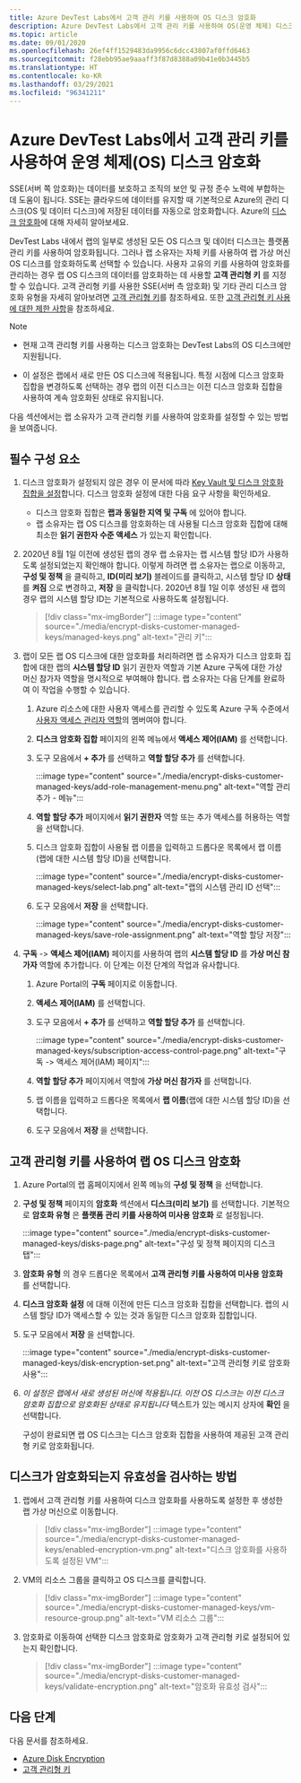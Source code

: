 ```yaml
---
title: Azure DevTest Labs에서 고객 관리 키를 사용하여 OS 디스크 암호화
description: Azure DevTest Labs에서 고객 관리 키를 사용하여 OS(운영 체제) 디스크를 암호화하는 방법을 알아봅니다.
ms.topic: article
ms.date: 09/01/2020
ms.openlocfilehash: 26ef4ff1529483da9956c6dcc43807af0ffd6463
ms.sourcegitcommit: f28ebb95ae9aaaff3f87d8388a09b41e0b3445b5
ms.translationtype: HT
ms.contentlocale: ko-KR
ms.lasthandoff: 03/29/2021
ms.locfileid: "96341211"
---
```

# <a name="encrypt-operating-system-os-disks-using-customer-managed-keys-in-azure-devtest-labs"></a>Azure DevTest Labs에서 고객 관리 키를 사용하여 운영 체제(OS) 디스크 암호화
SSE(서버 쪽 암호화)는 데이터를 보호하고 조직의 보안 및 규정 준수 노력에 부합하는 데 도움이 됩니다. SSE는 클라우드에 데이터를 유지할 때 기본적으로 Azure의 관리 디스크(OS 및 데이터 디스크)에 저장된 데이터를 자동으로 암호화합니다. Azure의 [디스크 암호화](../virtual-machines/disk-encryption.md)에 대해 자세히 알아보세요. 

DevTest Labs 내에서 랩의 일부로 생성된 모든 OS 디스크 및 데이터 디스크는 플랫폼 관리 키를 사용하여 암호화됩니다. 그러나 랩 소유자는 자체 키를 사용하여 랩 가상 머신 OS 디스크를 암호화하도록 선택할 수 있습니다. 사용자 고유의 키를 사용하여 암호화를 관리하는 경우 랩 OS 디스크의 데이터를 암호화하는 데 사용할 **고객 관리형 키** 를 지정할 수 있습니다. 고객 관리형 키를 사용한 SSE(서버 측 암호화) 및 기타 관리 디스크 암호화 유형을 자세히 알아보려면 [고객 관리형 키](../virtual-machines/disk-encryption.md#customer-managed-keys)를 참조하세요. 또한 [고객 관리형 키 사용에 대한 제한 사항](../virtual-machines/disks-enable-customer-managed-keys-portal.md#restrictions)을 참조하세요.

> [!NOTE]
> - 현재 고객 관리형 키를 사용하는 디스크 암호화는 DevTest Labs의 OS 디스크에만 지원됩니다. 
> 
> - 이 설정은 랩에서 새로 만든 OS 디스크에 적용됩니다. 특정 시점에 디스크 암호화 집합을 변경하도록 선택하는 경우 랩의 이전 디스크는 이전 디스크 암호화 집합을 사용하여 계속 암호화된 상태로 유지됩니다. 

다음 섹션에서는 랩 소유자가 고객 관리형 키를 사용하여 암호화를 설정할 수 있는 방법을 보여줍니다.

## <a name="pre-requisites"></a>필수 구성 요소

1. 디스크 암호화가 설정되지 않은 경우 이 문서에 따라 [Key Vault 및 디스크 암호화 집합을 설정](../virtual-machines/disks-enable-customer-managed-keys-portal.md)합니다. 디스크 암호화 설정에 대한 다음 요구 사항을 확인하세요. 

    - 디스크 암호화 집합은 **랩과 동일한 지역 및 구독** 에 있어야 합니다. 
    - 랩 소유자는 랩 OS 디스크를 암호화하는 데 사용될 디스크 암호화 집합에 대해 최소한 **읽기 권한자 수준 액세스** 가 있는지 확인합니다. 
1. 2020년 8월 1일 이전에 생성된 랩의 경우 랩 소유자는 랩 시스템 할당 ID가 사용하도록 설정되었는지 확인해야 합니다. 이렇게 하려면 랩 소유자는 랩으로 이동하고, **구성 및 정책** 을 클릭하고, **ID(미리 보기)** 블레이드를 클릭하고, 시스템 할당 ID **상태** 를 **켜짐** 으로 변경하고, **저장** 을 클릭합니다. 2020년 8월 1일 이후 생성된 새 랩의 경우 랩의 시스템 할당 ID는 기본적으로 사용하도록 설정됩니다. 

    > [!div class="mx-imgBorder"]
    > :::image type="content" source="./media/encrypt-disks-customer-managed-keys/managed-keys.png" alt-text="관리 키":::
1. 랩이 모든 랩 OS 디스크에 대한 암호화를 처리하려면 랩 소유자가 디스크 암호화 집합에 대한 랩의 **시스템 할당 ID** 읽기 권한자 역할과 기본 Azure 구독에 대한 가상 머신 참가자 역할을 명시적으로 부여해야 합니다. 랩 소유자는 다음 단계를 완료하여 이 작업을 수행할 수 있습니다.

   
    1. Azure 리소스에 대한 사용자 액세스를 관리할 수 있도록 Azure 구독 수준에서 [사용자 액세스 관리자 역할](../role-based-access-control/built-in-roles.md#user-access-administrator)의 멤버여야 합니다. 
    1. **디스크 암호화 집합** 페이지의 왼쪽 메뉴에서 **액세스 제어(IAM)** 를 선택합니다. 
    1. 도구 모음에서 **+ 추가** 를 선택하고 **역할 할당 추가** 를 선택합니다.  

        :::image type="content" source="./media/encrypt-disks-customer-managed-keys/add-role-management-menu.png" alt-text="역할 관리 추가 - 메뉴":::
    1. **역할 할당 추가** 페이지에서 **읽기 권한자** 역할 또는 추가 액세스를 허용하는 역할을 선택합니다. 
    1. 디스크 암호화 집합이 사용될 랩 이름을 입력하고 드롭다운 목록에서 랩 이름(랩에 대한 시스템 할당 ID)을 선택합니다. 
    
        :::image type="content" source="./media/encrypt-disks-customer-managed-keys/select-lab.png" alt-text="랩의 시스템 관리 ID 선택":::        
    1. 도구 모음에서 **저장** 을 선택합니다. 

        :::image type="content" source="./media/encrypt-disks-customer-managed-keys/save-role-assignment.png" alt-text="역할 할당 저장":::
3. **구독** -> **액세스 제어(IAM)** 페이지를 사용하여 랩의 **시스템 할당 ID** 를 **가상 머신 참가자** 역할에 추가합니다. 이 단계는 이전 단계의 작업과 유사합니다. 

    
    1. Azure Portal의 **구독** 페이지로 이동합니다. 
    1. **액세스 제어(IAM)** 를 선택합니다. 
    1. 도구 모음에서 **+ 추가** 를 선택하고 **역할 할당 추가** 를 선택합니다. 
    
        :::image type="content" source="./media/encrypt-disks-customer-managed-keys/subscription-access-control-page.png" alt-text="구독 -> 액세스 제어(IAM) 페이지":::
    1. **역할 할당 추가** 페이지에서 역할에 **가상 머신 참가자** 를 선택합니다.
    1. 랩 이름을 입력하고 드롭다운 목록에서 **랩 이름**(랩에 대한 시스템 할당 ID)을 선택합니다. 
    1. 도구 모음에서 **저장** 을 선택합니다. 

## <a name="encrypt-lab-os-disks-with-a-customer-managed-key"></a>고객 관리형 키를 사용하여 랩 OS 디스크 암호화 

1. Azure Portal의 랩 홈페이지에서 왼쪽 메뉴의 **구성 및 정책** 을 선택합니다. 
1. **구성 및 정책** 페이지의 **암호화** 섹션에서 **디스크(미리 보기)** 를 선택합니다. 기본적으로 **암호화 유형** 은 **플랫폼 관리 키를 사용하여 미사용 암호화** 로 설정됩니다.

    :::image type="content" source="./media/encrypt-disks-customer-managed-keys/disks-page.png" alt-text="구성 및 정책 페이지의 디스크 탭":::
1. **암호화 유형** 의 경우 드롭다운 목록에서 **고객 관리형 키를 사용하여 미사용 암호화** 를 선택합니다. 
1. **디스크 암호화 설정** 에 대해 이전에 만든 디스크 암호화 집합을 선택합니다. 랩의 시스템 할당 ID가 액세스할 수 있는 것과 동일한 디스크 암호화 집합입니다.
1. 도구 모음에서 **저장** 을 선택합니다. 

    :::image type="content" source="./media/encrypt-disks-customer-managed-keys/disk-encryption-set.png" alt-text="고객 관리형 키로 암호화 사용":::
1. *이 설정은 랩에서 새로 생성된 머신에 적용됩니다. 이전 OS 디스크는 이전 디스크 암호화 집합으로 암호화된 상태로 유지됩니다* 텍스트가 있는 메시지 상자에 **확인** 을 선택합니다. 

    구성이 완료되면 랩 OS 디스크는 디스크 암호화 집합을 사용하여 제공된 고객 관리형 키로 암호화됩니다. 
   
## <a name="how-to-validate-if-disks-are-being-encrypted"></a>디스크가 암호화되는지 유효성을 검사하는 방법

1. 랩에서 고객 관리형 키를 사용하여 디스크 암호화를 사용하도록 설정한 후 생성한 랩 가상 머신으로 이동합니다.

    > [!div class="mx-imgBorder"]
    > :::image type="content" source="./media/encrypt-disks-customer-managed-keys/enabled-encryption-vm.png" alt-text="디스크 암호화를 사용하도록 설정된 VM":::
1. VM의 리소스 그룹을 클릭하고 OS 디스크를 클릭합니다.

    > [!div class="mx-imgBorder"]
    > :::image type="content" source="./media/encrypt-disks-customer-managed-keys/vm-resource-group.png" alt-text="VM 리소스 그룹":::
1. 암호화로 이동하여 선택한 디스크 암호화로 암호화가 고객 관리형 키로 설정되어 있는지 확인합니다.

    > [!div class="mx-imgBorder"]
    > :::image type="content" source="./media/encrypt-disks-customer-managed-keys/validate-encryption.png" alt-text="암호화 유효성 검사":::
  
## <a name="next-steps"></a>다음 단계

다음 문서를 참조하세요. 

- [Azure Disk Encryption](../virtual-machines/disk-encryption.md) 
- [고객 관리형 키](../virtual-machines/disk-encryption.md#customer-managed-keys)